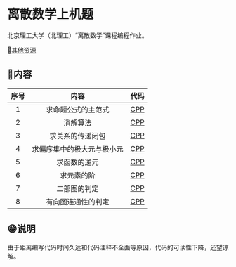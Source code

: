 # 离散数学上机题

北京理工大学（北理工）“离散数学”课程编程作业。

🔗[其他资源](https://github.com/wyt8/bit-cs)

## 📒内容

|序号|内容|代码|
|:-:|:-:|:-:|
|1|求命题公式的主范式|[CPP](./编程1：求命题公式的主范式.cpp)|
|2|消解算法|[CPP](./编程2：消解算法.cpp)|
|3|求关系的传递闭包|[CPP](./编程3：求关系的传递闭包.cpp)|
|4|求偏序集中的极大元与极小元|[CPP](./编程4：求偏序集中的极大元与极小元.cpp)|
|5|求函数的逆元|[CPP](./编程5：求函数的逆元.cpp)|
|6|求元素的阶|[CPP](./编程6：求元素的阶.cpp)|
|7|二部图的判定|[CPP](./编程7：二部图的判定.cpp)|
|8|有向图连通性的判定|[CPP](./编程8：有向图连通性的判定.cpp)|

## 😁说明

由于距离编写代码时间久远和代码注释不全面等原因，代码的可读性下降，还望谅解。
